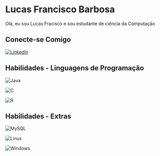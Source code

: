 # Lucas Francisco Barbosa

Olá, eu sou Lucas Fracisco e sou estudante de ciência da Computação

## Conecte-se Comigo

[![LinkedIn](https://img.shields.io/badge/LinkedIn-000?style=for-the-badge&logo=linkedin&logoColor=0E76A8)](https://www.linkedin.com/in/lucas-francisco-barbosa/) 



## Habilidades - Linguagens de Programação

![Java](https://img.shields.io/badge/Java-000?style=for-the-badge&logo=java)

![C](https://img.shields.io/badge/C-000?style=for-the-badge&logo=c)

![R](https://img.shields.io/badge/R-000?style=for-the-badge&logo=R&logoColor=30A3DC)

## Habilidades - Extras

![MySQL](https://img.shields.io/badge/MySQL-000?style=for-the-badge&logo=mysql&logoColor=005C84)

![Linux](https://img.shields.io/badge/Linux-000?style=for-the-badge&logo=linux&logoColor=FCC624)

![Windows](https://img.shields.io/badge/Windows-000?style=for-the-badge&logo=windows&logoColor=2CA5E0)


